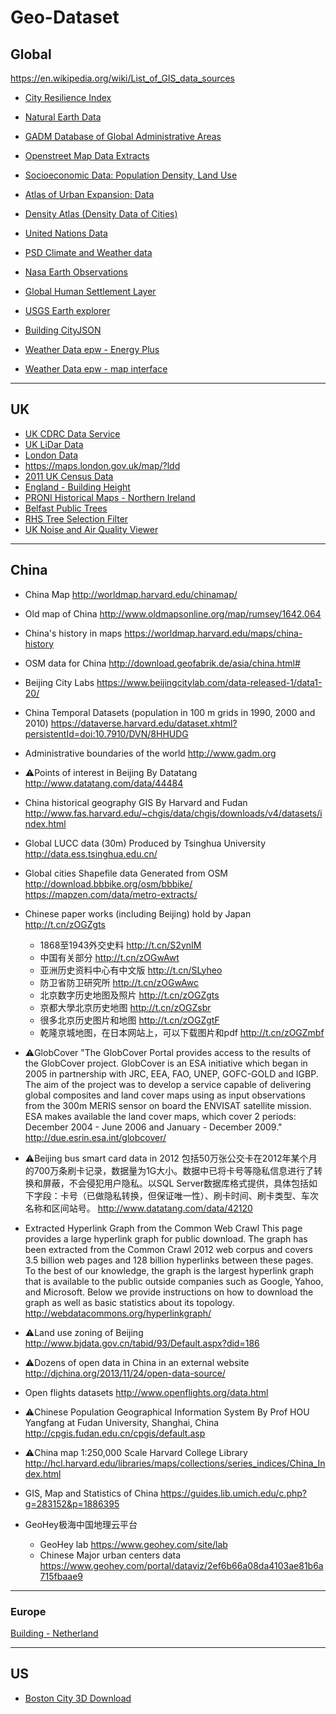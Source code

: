 # Geo-Dataset

## Global
https://en.wikipedia.org/wiki/List_of_GIS_data_sources
 
- [City Resilience Index](https://www.cityresilienceindex.org/#/city-profiles)
- [Natural Earth Data](http://www.naturalearthdata.com/)
- [GADM Database of Global Administrative Areas](http://www.gadm.org/) 
- [Openstreet Map Data Extracts](http://download.geofabrik.de/)
- [Socioeconomic Data: Population Density, Land Use](http://sedac.ciesin.columbia.edu/)
- [Atlas of Urban Expansion: Data](http://www.atlasofurbanexpansion.org/data)
- [Density Atlas (Density Data of Cities)](http://densityatlas.org/casestudies/profile.php?id=125)
- [United Nations Data](https://esa.un.org/unpd/wup/DataQuery/)
- [PSD Climate and Weather data](https://www.esrl.noaa.gov/psd/data/)
- [Nasa Earth Observations](https://neo.sci.gsfc.nasa.gov/)
- [Global Human Settlement Layer](https://ghsl.jrc.ec.europa.eu/index.php)
- [USGS Earth explorer](http://earthexplorer.usgs.gov/)
- [Building CityJSON](https://www.cityjson.org/datasets/)

- [Weather Data epw - Energy Plus](https://energyplus.net/)
- [Weather Data epw - map interface](https://www.ladybug.tools/epwmap/)
----

## UK
- [UK CDRC Data Service](https://data.cdrc.ac.uk/)
- [UK LiDar Data](https://environment.data.gov.uk/DefraDataDownload/?Mode=survey)
- [London Data](https://data.london.gov.uk/dataset)
- https://maps.london.gov.uk/map/?ldd
- [2011 UK Census Data](https://datashine.org.uk/)
- [England - Building Height](https://buildingheights.emu-analytics.net/)
- [PRONI Historical Maps - Northern Ireland](https://apps2.spatialni.gov.uk/EduSocial/PRONIApplication/index.html)
- [Belfast Public Trees](http://queensub.maps.arcgis.com/apps/webappviewer/index.html?id=b8c2caf1800f472ab16a1b7637e7d0ba)
- [RHS Tree Selection Filter](https://www.rhs.org.uk/plants/trees)
- [UK Noise and Air Quality Viewer](http://extrium.co.uk/noiseviewer.html)

----
    
## China

- China Map
http://worldmap.harvard.edu/chinamap/

- Old map of China
http://www.oldmapsonline.org/map/rumsey/1642.064

- China's history in maps
https://worldmap.harvard.edu/maps/china-history

- OSM data for China
http://download.geofabrik.de/asia/china.html#

- Beijing City Labs
https://www.beijingcitylab.com/data-released-1/data1-20/

- China Temporal Datasets (population in 100 m grids in 1990, 2000 and 2010)
https://dataverse.harvard.edu/dataset.xhtml?persistentId=doi:10.7910/DVN/8HHUDG
 
- Administrative boundaries of the world
http://www.gadm.org
 
- :warning:Points of interest in Beijing By Datatang
http://www.datatang.com/data/44484

- China historical geography GIS By Harvard and Fudan
http://www.fas.harvard.edu/~chgis/data/chgis/downloads/v4/datasets/index.html
 
- Global LUCC data (30m) Produced by Tsinghua University
http://data.ess.tsinghua.edu.cn/
 
- Global cities Shapefile data Generated from OSM
http://download.bbbike.org/osm/bbbike/
https://mapzen.com/data/metro-extracts/
 
- Chinese paper works (including Beijing) hold by Japan
http://t.cn/zOGZgts
  - 1868至1943外交史料 http://t.cn/S2ynIM 
  - 中国有关部分 http://t.cn/zOGwAwt 
  - 亚洲历史资料中心有中文版 http://t.cn/SLyheo 
  - 防卫省防卫研究所 http://t.cn/zOGwAwc 
  - 北京数字历史地图及照片 http://t.cn/zOGZgts 
  - 京都大學北京历史地图 http://t.cn/zOGZsbr
  - 很多北京历史图片和地图 http://t.cn/zOGZgtF
  - 乾隆京城地图，在日本网站上，可以下载图片和pdf http://t.cn/zOGZmbf
 
- :warning:GlobCover
"The GlobCover Portal provides access to the results of the GlobCover project.
GlobCover is an ESA initiative which began in 2005 in partnership with JRC, EEA, FAO, UNEP, GOFC-GOLD and IGBP. The aim of the project was to develop a service capable of delivering global composites and land cover maps using as input observations from the 300m MERIS sensor on board the ENVISAT satellite mission. ESA makes available the land cover maps, which cover 2 periods: December 2004 - June 2006 and January - December 2009."
http://due.esrin.esa.int/globcover/
 
- :warning:Beijing bus smart card data in 2012
包括50万张公交卡在2012年某个月的700万条刷卡记录，数据量为1G大小。数据中已将卡号等隐私信息进行了转换和屏蔽，不会侵犯用户隐私。以SQL Server数据库格式提供，具体包括如下字段：卡号（已做隐私转换，但保证唯一性）、刷卡时间、刷卡类型、车次名称和区间站号。
http://www.datatang.com/data/42120
 
- Extracted Hyperlink Graph from the Common Web Crawl
This page provides a large hyperlink graph for public download. The graph has been extracted from the Common Crawl 2012 web corpus and covers 3.5 billion web pages and 128 billion hyperlinks between these pages. To the best of our knowledge, the graph is the largest hyperlink graph that is available to the public outside companies such as Google, Yahoo, and Microsoft. Below we provide instructions on how to download the graph as well as basic statistics about its topology.
http://webdatacommons.org/hyperlinkgraph/
 
- :warning:Land use zoning of Beijing 
http://www.bjdata.gov.cn/tabid/93/Default.aspx?did=186
 
- :warning:Dozens of open data in China in an external website
http://djchina.org/2013/11/24/open-data-source/
 
- Open flights datasets
http://www.openflights.org/data.html
 
- :warning:Chinese Population Geographical Information System By Prof HOU Yangfang at Fudan University, Shanghai, China
http://cpgis.fudan.edu.cn/cpgis/default.asp
 
- :warning:China map 1:250,000 Scale Harvard College Library
http://hcl.harvard.edu/libraries/maps/collections/series_indices/China_Index.html
    
- GIS, Map and Statistics of China
https://guides.lib.umich.edu/c.php?g=283152&p=1886395

- GeoHey极海中国地理云平台
  - GeoHey lab https://www.geohey.com/site/lab
  - Chinese Major urban centers data https://www.geohey.com/portal/dataviz/2ef6b66a08da4103ae81b6a715fbaae9

---
### Europe
[Building - Netherland](https://3dbag.nl/en/viewer)

---
## US
- [Boston City 3D Download](http://www.bostonplans.org/3d-data-maps/3d-smart-model/3d-data-download)
